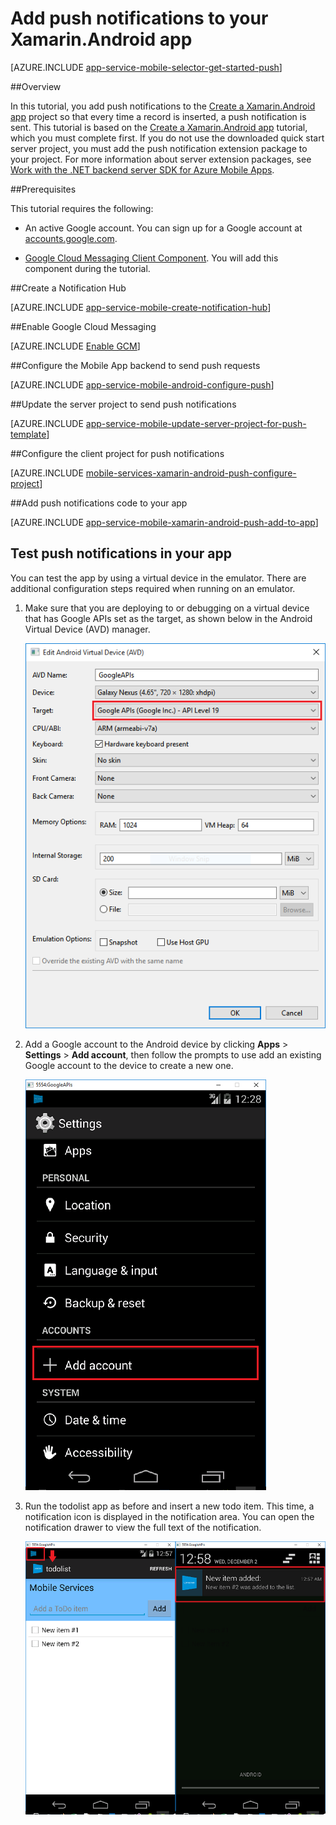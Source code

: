 <!-- not suitable for Mooncake -->

<properties
	pageTitle="Add push notifications to your Xamarin.Android app | Azure App Service"
	description="Learn how to use Azure App Service and Azure Notification Hubs to send push notifications to your Xamarin.Android app"
	services="app-service\mobile"
	documentationCenter="xamarin"
	authors="ggailey777"
	manager="erikre"
	editor=""/>

<tags
	ms.service="app-service-mobile"
	ms.date="08/12/2016"
	wacn.date=""/>

# Add push notifications to your Xamarin.Android app

[AZURE.INCLUDE [app-service-mobile-selector-get-started-push](../../includes/app-service-mobile-selector-get-started-push.md)]

##Overview

In this tutorial, you add push notifications to the [Create a Xamarin.Android app] project so that every time a record is inserted, a push notification is sent. This tutorial is based on the [Create a Xamarin.Android app] tutorial, which you must complete first. If you do not use the downloaded quick start server project, you must add the push notification extension package to your project. For more information about server extension packages, see [Work with the .NET backend server SDK for Azure Mobile Apps](/documentation/articles/app-service-mobile-dotnet-backend-how-to-use-server-sdk/).

##Prerequisites

This tutorial requires the following:

+ An active Google account. You can sign up for a Google account at [accounts.google.com](https://accounts.google.com/SignUp).

+ [Google Cloud Messaging Client Component](http://components.xamarin.com/view/GCMClient/). You will add this component during the tutorial.

##<a name="create-hub"></a>Create a Notification Hub

[AZURE.INCLUDE [app-service-mobile-create-notification-hub](../../includes/app-service-mobile-create-notification-hub.md)]

##<a id="register"></a>Enable Google Cloud Messaging

[AZURE.INCLUDE [Enable GCM](../../includes/mobile-services-enable-google-cloud-messaging.md)]

##Configure the Mobile App backend to send push requests

[AZURE.INCLUDE [app-service-mobile-android-configure-push](../../includes/app-service-mobile-android-configure-push.md)]

##<a id="update-server"></a>Update the server project to send push notifications

[AZURE.INCLUDE [app-service-mobile-update-server-project-for-push-template](../../includes/app-service-mobile-update-server-project-for-push-template.md)]

##<a id="configure-app"></a>Configure the client project for push notifications

[AZURE.INCLUDE [mobile-services-xamarin-android-push-configure-project](../../includes/mobile-services-xamarin-android-push-configure-project.md)]

##<a id="add-push"></a>Add push notifications code to your app

[AZURE.INCLUDE [app-service-mobile-xamarin-android-push-add-to-app](../../includes/app-service-mobile-xamarin-android-push-add-to-app.md)]

## <a name="test"></a>Test push notifications in your app

You can test the app by using a virtual device in the emulator. There are additional configuration steps required when running on an emulator.

1. Make sure that you are deploying to or debugging on a virtual device that has Google APIs set as the target, as shown below in the Android Virtual Device (AVD) manager.

	![](./media/app-service-mobile-xamarin-android-get-started-push/google-apis-avd-settings.png)

2. Add a Google account to the Android device by clicking **Apps** > **Settings** > **Add account**, then follow the prompts to use add an existing Google account to the device to create a new one.

	![](./media/app-service-mobile-xamarin-android-get-started-push/add-google-account.png)

3. Run the todolist app as before and insert a new todo item. This time, a notification icon is displayed in the notification area. You can open the notification drawer to view the full text of the notification.

	![](./media/app-service-mobile-xamarin-android-get-started-push/android-notifications.png)


<!-- URLs. -->
[Xamarin.Android quickstart]: /documentation/articles/app-service-mobile-xamarin-android-get-started/
[Create a Xamarin.Android app]: /documentation/articles/app-service-mobile-xamarin-android-get-started/
[Google Cloud Messaging Client Component]: http://components.xamarin.com/view/GCMClient/
[Azure Mobile Services Component]: http://components.xamarin.com/view/azure-mobile-services/

